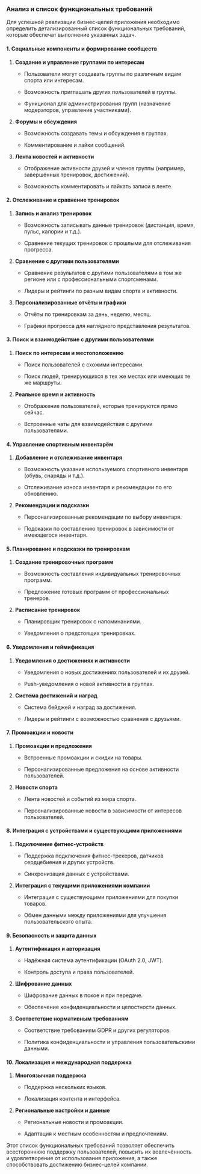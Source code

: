 ### ​Анализ и список функциональных требований

Для успешной реализации бизнес-целей приложения необходимо определить детализированный список функциональных требований, которые обеспечат выполнение указанных задач.

#### ​1. Социальные компоненты и формирование сообществ

1.  **Создание и управление группами по интересам**
    
    -   Пользователи могут создавать группы по различным видам спорта или интересам.
        
    -   Возможность приглашать других пользователей в группы.
        
    -   Функционал для администрирования групп (назначение модераторов, управление участниками).
        
2.  **Форумы и обсуждения**
    
    -   Возможность создавать темы и обсуждения в группах.
        
    -   Комментирование и лайки сообщений.
        
3.  **Лента новостей и активности**
    
    -   Отображение активности друзей и членов группы (например, завершённых тренировок, достижений).
        
    -   Возможность комментировать и лайкать записи в ленте.
        

#### ​2. Отслеживание и сравнение тренировок

1.  **Запись и анализ тренировок**
    
    -   Возможность записывать данные тренировок (дистанция, время, пульс, калории и т.д.).
        
    -   Сравнение текущих тренировок с прошлыми для отслеживания прогресса.
        
2.  **Сравнение с другими пользователями**
    
    -   Сравнение результатов с другими пользователями в том же регионе или с профессиональными спортсменами.
        
    -   Лидеры и рейтинги по разным видам спорта и активности.
        
3.  **Персонализированные отчёты и графики**
    
    -   Отчёты по тренировкам за день, неделю, месяц.
        
    -   Графики прогресса для наглядного представления результатов.
        

#### ​3. Поиск и взаимодействие с другими пользователями

1.  **Поиск по интересам и местоположению**
    
    -   Поиск пользователей с схожими интересами.
        
    -   Поиск людей, тренирующихся в тех же местах или имеющих те же маршруты.
        
2.  **Реальное время и активность**
    
    -   Отображение пользователей, которые тренируются прямо сейчас.
        
    -   Встроенные чаты для взаимодействия с другими пользователями.
        

#### ​4. Управление спортивным инвентарём

1.  **Добавление и отслеживание инвентаря**
    
    -   Возможность указания используемого спортивного инвентаря (обувь, снаряды и т.д.).
        
    -   Отслеживание износа инвентаря и рекомендации по его обновлению.
        
2.  **Рекомендации и подсказки**
    
    -   Персонализированные рекомендации по выбору инвентаря.
        
    -   Подсказки по составлению тренировок в зависимости от имеющегося инвентаря.
        

#### ​5. Планирование и подсказки по тренировкам

1.  **Создание тренировочных программ**
    
    -   Возможность составления индивидуальных тренировочных программ.
        
    -   Предложение готовых программ от профессиональных тренеров.
        
2.  **Расписание тренировок**
    
    -   Планировщик тренировок с напоминаниями.
        
    -   Уведомления о предстоящих тренировках.
        

#### ​6. Уведомления и геймификация

1.  **Уведомления о достижениях и активности**
    
    -   Уведомления о новых достижениях пользователей и их друзей.
        
    -   Push-уведомления о новой активности в группах.
        
2.  **Система достижений и наград**
    
    -   Система бейджей и наград за достижения.
        
    -   Лидеры и рейтинги с возможностью сравнения с друзьями.
        

#### ​7. Промоакции и новости

1.  **Промоакции и предложения**
    
    -   Встроенные промоакции и скидки на товары.
        
    -   Персонализированные предложения на основе активности пользователей.
        
2.  **Новости спорта**
    
    -   Лента новостей и событий из мира спорта.
        
    -   Персонализированные новости в зависимости от интересов пользователей.
        

#### ​8. Интеграция с устройствами и существующими приложениями

1.  **Подключение фитнес-устройств**
    
    -   Поддержка подключения фитнес-трекеров, датчиков сердцебиения и других устройств.
        
    -   Синхронизация данных с устройствами.
        
2.  **Интеграция с текущими приложениями компании**
    
    -   Интеграция с существующими приложениями для покупки товаров.
        
    -   Обмен данными между приложениями для улучшения пользовательского опыта.
        

#### ​9. Безопасность и защита данных

1.  **Аутентификация и авторизация**
    
    -   Надёжная система аутентификации (OAuth 2.0, JWT).
        
    -   Контроль доступа и права пользователей.
        
2.  **Шифрование данных**
    
    -   Шифрование данных в покое и при передаче.
        
    -   Обеспечение конфиденциальности и целостности данных.
        
3.  **Соответствие нормативным требованиям**
    
    -   Соответствие требованиям GDPR и других регуляторов.
        
    -   Политика конфиденциальности и управления пользовательскими данными.
        

#### ​10. Локализация и международная поддержка

1.  **Многоязычная поддержка**
    
    -   Поддержка нескольких языков.
        
    -   Локализация контента и интерфейса.
        
2.  **Региональные настройки и данные**
    
    -   Региональные новости и промоакции.
        
    -   Адаптация к местным особенностям и предпочтениям.
        

Этот список функциональных требований позволяет обеспечить всестороннюю поддержку пользователей, повысить их вовлечённость и удовлетворение от использования приложения, а также способствовать достижению бизнес-целей компании.
